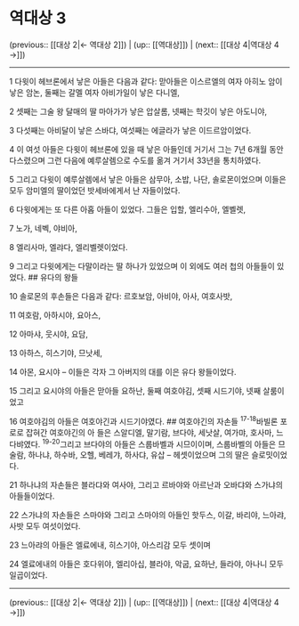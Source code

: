 # 역대상 3

(previous:: [[대상 2|← 역대상 2]]) | (up:: [[역대상]]) | (next:: [[대상 4|역대상 4 →]])

***




1 
다윗이 헤브론에서 낳은 아들은 다음과 같다: 맏아들은 이스르엘의 여자 아히노 암이 낳은 암논, 둘째는 갈멜 여자 아비가일이 낳은 다니엘, 



2 
셋째는 그술 왕 달매의 딸 마아가가 낳은 압살롬, 넷째는 학깃이 낳은 아도니야, 



3 
다섯째는 아비달이 낳은 스바댜, 여섯째는 에글라가 낳은 이드르암이었다. 



4 
이 여섯 아들은 다윗이 헤브론에 있을 때 낳은 아들인데 거기서 그는 7년 6개월 동안 다스렸으며 그런 다음에 예루살렘으로 수도를 옮겨 거기서 33년을 통치하였다. 



5 
그리고 다윗이 예루살렘에서 낳은 아들은 삼무아, 소밥, 나단, 솔로몬이었으며 이들은 모두 암미엘의 딸이었던 밧세바에게서 난 자들이었다. 



6 
다윗에게는 또 다른 아홉 아들이 있었다. 그들은 입할, 엘리수아, 엘벨렛, 



7 
노가, 네벡, 야비아, 



8 
엘리사마, 엘랴다, 엘리벨렛이었다. 



9 
그리고 다윗에게는 다말이라는 딸 하나가 있었으며 이 외에도 여러 첩의 아들들이 있었다. ## 유다의 왕들 



10 
솔로몬의 후손들은 다음과 같다: 르호보암, 아비야, 아사, 여호사밧, 



11 
여호람, 아하시야, 요아스, 



12 
아마샤, 웃시야, 요담, 



13 
아하스, 히스기야, 므낫세, 



14 
아몬, 요시야 – 이들은 각자 그 아버지의 대를 이은 유다 왕들이었다. 



15 
그리고 요시야의 아들은 맏아들 요하난, 둘째 여호야김, 셋째 시드기야, 넷째 살룸이었고 



16 
여호야김의 아들은 여호야긴과 시드기야였다. ## 여호야긴의 자손들 <sup class="versenum">17-18</sup>바빌론 포로로 잡혀간 여호야긴의 아 들은 스알디엘, 말기람, 브다야, 세낫살, 여가먀, 호사마, 느다뱌였다. <sup class="versenum">19-20</sup>그리고 브다야의 아들은 스룹바벨과 시므이이며, 스룹바벨의 아들은 므술람, 하나냐, 하수바, 오헬, 베레갸, 하사댜, 유삽 – 헤셋이었으며 그의 딸은 슬로밋이었다. 



21 
하나냐의 자손들은 블라댜와 여사야, 그리고 르바야와 아르난과 오바댜와 스가냐의 아들들이었다. 



22 
스가냐의 자손들은 스마야와 그리고 스마야의 아들인 핫두스, 이갈, 바리야, 느아랴, 사밧 모두 여섯이었다. 



23 
느아랴의 아들은 엘료에내, 히스기야, 아스리감 모두 셋이며 



24 
엘료에내의 아들은 호다위야, 엘리아십, 블라야, 악굽, 요하난, 들라야, 아나니 모두 일곱이었다.

***

(previous:: [[대상 2|← 역대상 2]]) | (up:: [[역대상]]) | (next:: [[대상 4|역대상 4 →]])

